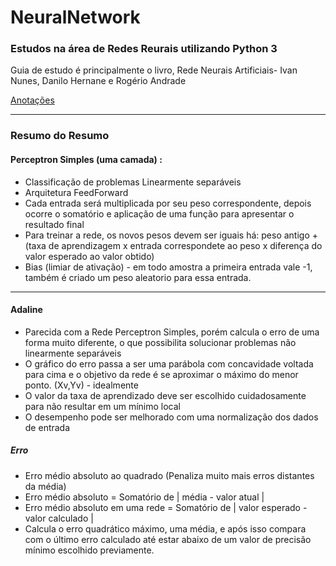 # NeuralNetwork
### Estudos na área de Redes Reurais utilizando Python 3


Guia de estudo é principalmente o livro, Rede Neurais Artificiais- Ivan Nunes, Danilo Hernane e Rogério Andrade

[Anotações](https://www.notion.so/Machine-Learning-7e1eef1e85c84e809d6d87fe99e76038) 

<hr>

### Resumo do Resumo
#### Perceptron Simples (uma camada) :
* Classificação de problemas Linearmente separáveis
* Arquitetura FeedForward
* Cada entrada será multiplicada por seu peso correspondente, depois ocorre o somatório e aplicação de uma função para apresentar o resultado final
* Para treinar a rede, os novos pesos devem ser iguais há: peso antigo + (taxa de aprendizagem x entrada correspondete ao peso x diferença do  valor esperado ao valor obtido)
* Bias (limiar de ativação) - em todo amostra a primeira entrada vale -1, também é criado um peso aleatorio para essa entrada.
<hr>

#### Adaline 
* Parecida com a Rede Perceptron Simples, porém calcula o erro de uma forma muito diferente, o que possibilita solucionar problemas não linearmente separáveis
* O gráfico do erro passa a ser uma parábola com concavidade voltada para cima e o objetivo da rede é se aproximar o máximo do menor ponto. (Xv,Yv) - idealmente
* O valor da taxa de aprendizado deve ser escolhido cuidadosamente para não resultar em um mínimo local
* O desempenho pode ser melhorado com uma normalização dos dados de entrada
##### Erro 
* Erro médio absoluto ao quadrado (Penaliza muito mais erros distantes da média)
* Erro médio absoluto = Somatório de | média - valor atual |
* Erro médio absoluto em uma rede = Somatório de | valor esperado - valor calculado |
* Calcula o erro quadrático máximo, uma média, e após isso compara com o último erro calculado até estar abaixo de um valor de precisão mínimo escolhido previamente. 
